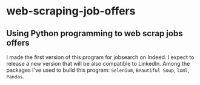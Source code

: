 # web-scraping-job-offers
## Using Python programming to web scrap jobs offers
I made the first version of this program for jobsearch on Indeed. I expect to release a new version that will be also compatible to LinkedIn. Among the packages I've used to build this program: `Selenium`, `Beautiful Soup`, `lxml`, `Pandas`.
